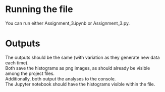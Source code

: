 # Running the file

You can run either Assignment_3.ipynb or Assignment_3.py.  

# Outputs  

The outputs should be the same (with variation as they generate new data each time).  
Both save the histograms as png images, as should already be visible among the project files.  
Additionally, both output the analyses to the console.  
The Jupyter notebook should have the histograms visible within the file.